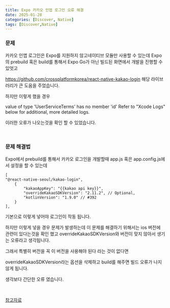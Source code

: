 ```yaml
---
title: Expo 카카오 인앱 로그인 오류 해결
date: 2025-01-28
categories: [Discover, Native]
tags: [Discover,Native]
---
```


### 문제
카카오 인앱 로그인은 Expo를 지원하지 않고네이티브 모듈만 사용할 수 있는데 Expo의 prebuild 혹은 build를 통해서 Expo Go가 아닌 빌드된 화면에서 개발을 진행할 수 있엇고

https://github.com/crossplatformkorea/react-native-kakao-login 해당 라이브러리가 큰 도움을 주었습니다.

하지만 이렇게 했을 경우 

value of type 'UserServiceTerms' has no member 'id' Refer to "Xcode Logs" below for additional, more detailed logs.

이러한 오류가 나오는것을 확인 할 수 있었습니다.

<br/>

### 문제 해결법

Expo에서 prebuild를 통해서 카카오 로그인을 개발할때 app.js 혹은 app.config.js에서 설정을 할 수 있는데

```
[
"@react-native-seoul/kakao-login",
    {
        "kakaoAppKey": "{{kakao api key}}",
        "overrideKakaoSDKVersion": "2.11.2", // Optional, 
        "kotlinVersion": "1.9.0" // #392
    }
],
```
기본으로 이렇게 넣어야 로그인이 작동 됩니다.

하지만 이렇게 넣을 경우 문제가 발생하는데 이 문제를 해결하기 위해서는 ios 버전에 관련이 있다는것을 확인 했고 overrideKakaoSDKVersion와 버전이 맞지 않아서 생기는 오류라고 생각됩니다.

그래서 특별히 버전을 꼭 이 버전을 사용해야 된다 라는 것이 없다면

overrideKakaoSDKVersion라는 옵션을 삭제하고 build를 해주면 빌드 오류가 나지 않게 됩니다.

생각보다 간단한 오류 였습니다.

<br/>

[참고자료](https://github.com/crossplatformkorea/react-native-kakao-login/pull/405)